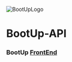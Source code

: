 ![BootUpLogo](/src/Images/BootUpLogo2.png "BootUpLogo")

# BootUp-API

### BootUp [FrontEnd](https://github.com/DBC-BootUp/BootUp-REACT-FrontEnd/)
